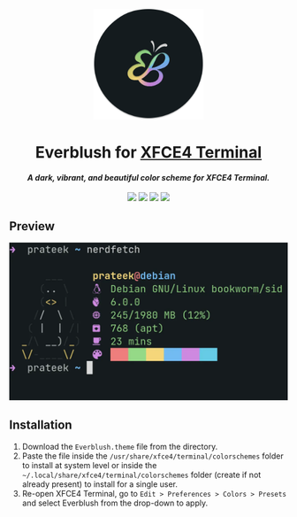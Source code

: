 <div align="center">
    <img src="https://raw.githubusercontent.com/Everblush/.github/main/assets/logo.png" height="200px" width="200px" alt="logo"> 
</div>

<h1 align="center">Everblush for <a href="https://gitlab.xfce.org/apps/xfce4-terminal">XFCE4 Terminal</a></h1>

<h4 align="center"><i>A dark, vibrant, and beautiful color scheme for XFCE4 Terminal.</i></h4>

<p align="center">
    <a href="https://github.com/Everblush/terminal-emulators/stars"><img src="https://img.shields.io/github/stars/Everblush/terminal-emulators?color=e57474&labelColor=1e2528&style=for-the-badge"></a>
    <a href="https://github.com/Everblush/terminal-emulators/issues"><img src="https://img.shields.io/github/issues/Everblush/terminal-emulators?color=67b0e8&labelColor=1e2528&style=for-the-badge"></a>
    <a href="https://github.com/Everblush/terminal-emulators/blob/main/LICENSE"><img src="https://img.shields.io/static/v1?label=license&message=MIT&color=8ccf7e&labelColor=1e2528&style=for-the-badge"></a>
    <a href="https://github.com/Everblush/terminal-emulators/network/members"><img src="https://img.shields.io/github/forks/Everblush/terminal-emulators?color=e5c76b&labelColor=1e2528&style=for-the-badge"></a>
</p>

## Preview

![Everblush XFCE4 Terminal](https://raw.githubusercontent.com/Everblush/terminal-emulators/main/assets/Everblush-XFCE4-Terminal.webp)

## Installation

1. Download the `Everblush.theme` file from the directory.
2. Paste the file inside the `/usr/share/xfce4/terminal/colorschemes` folder to install at system level or inside the `~/.local/share/xfce4/terminal/colorschemes` folder (create if not already present) to install for a single user.
3. Re-open XFCE4 Terminal, go to `Edit > Preferences > Colors > Presets` and select Everblush from the drop-down to apply.
